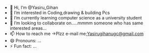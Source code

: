 - 👋 Hi, I’m @Yasiru_Gihan
- 👀 I’m interested in Coding,drawing & building Pcs
- 🌱 I’m currently learning computer science as a university student
- 💞️ I’m looking to collaborate on.....mmmm someone who has same interested areas...
- 📫 How to reach me ->Plzz e-mail me;Yasirugihanugc@gmail.com
- 😄 Pronouns: ...
- ⚡ Fun fact: ...

<!---
YasiruGihan/YasiruGihan is a ✨ special ✨ repository because its `README.md` (this file) appears on your GitHub profile.
You can click the Preview link to take a look at your changes.
--->
